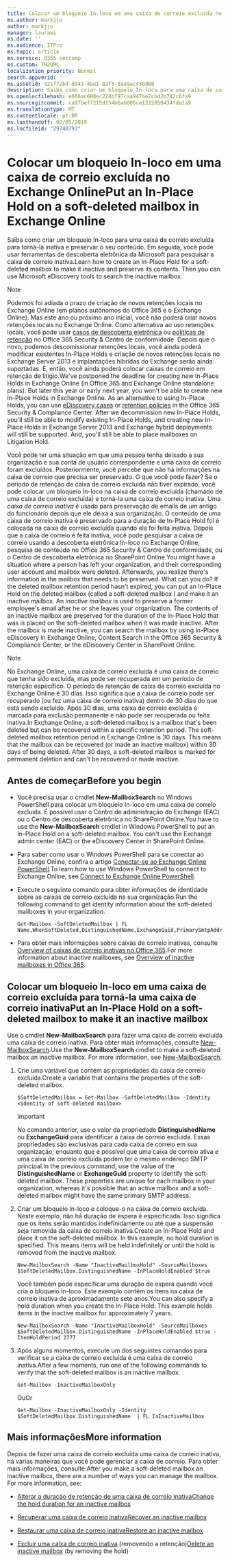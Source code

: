 ```yaml
---
title: Colocar um bloqueio In-loco em uma caixa de correio excluída no Exchange Online
ms.author: markjjo
author: markjjo
manager: laurawi
ms.date: ''
ms.audience: ITPro
ms.topic: article
ms.service: O365-seccomp
ms.custom: TN2DMC
localization_priority: Normal
search.appverid: ''
ms.assetid: 421f72bd-dd43-4be1-82f5-0ae9ac43bd00
description: Saiba como criar um bloqueio In-loco para uma caixa de correio excluída para torná-la inativa e preservar o seu conteúdo. Em seguida, você pode usar ferramentas de descoberta eletrônica da Microsoft para pesquisar a caixa de correio inativa.
ms.openlocfilehash: e666ac608ec224bf97caa947be2cb42b742c6fa9
ms.sourcegitcommit: ca97beff215d154b6ab006ce1222056434fde1a9
ms.translationtype: MT
ms.contentlocale: pt-BR
ms.lasthandoff: 02/05/2019
ms.locfileid: "29740793"
---
```

# <a name="put-an-in-place-hold-on-a-soft-deleted-mailbox-in-exchange-online"></a><span data-ttu-id="2bde8-104">Colocar um bloqueio In-loco em uma caixa de correio excluída no Exchange Online</span><span class="sxs-lookup"><span data-stu-id="2bde8-104">Put an In-Place Hold on a soft-deleted mailbox in Exchange Online</span></span>

<span data-ttu-id="2bde8-p102">Saiba como criar um bloqueio In-loco para uma caixa de correio excluída para torná-la inativa e preservar o seu conteúdo. Em seguida, você pode usar ferramentas de descoberta eletrônica da Microsoft para pesquisar a caixa de correio inativa.</span><span class="sxs-lookup"><span data-stu-id="2bde8-p102">Learn how to create an In-Place Hold for a soft-deleted mailbox to make it inactive and preserve its contents. Then you can use Microsoft eDiscovery tools to search the inactive mailbox.</span></span>
  
> [!NOTE]
> <span data-ttu-id="2bde8-p103">Podemos foi adiada o prazo de criação de novos retenções locais no Exchange Online (em planos autônomos do Office 365 e o Exchange Online). Mas este ano ou próximo ano inicial, você não poderá criar novos retenções locais no Exchange Online. Como alternativa ao uso retenções locais, você pode usar [casos de descoberta eletrônica](https://go.microsoft.com/fwlink/?linkid=780738) ou [políticas de retenção](https://go.microsoft.com/fwlink/?linkid=827811) no Office 365 Security &amp; Centro de conformidade. Depois que o novo, podemos descomissionar retenções locais, você ainda poderá modificar existentes In-Place Holds e criação de novos retenções locais no Exchange Server 2013 e implantações híbridas do Exchange serão ainda suportadas. E, então, você ainda poderá colocar caixas de correio em retenção de litígio.</span><span class="sxs-lookup"><span data-stu-id="2bde8-p103">We've postponed the deadline for creating new In-Place Holds in Exchange Online (in Office 365 and Exchange Online standalone plans). But later this year or early next year, you won't be able to create new In-Place Holds in Exchange Online. As an alternative to using In-Place Holds, you can use [eDiscovery cases](https://go.microsoft.com/fwlink/?linkid=780738) or [retention policies](https://go.microsoft.com/fwlink/?linkid=827811) in the Office 365 Security &amp; Compliance Center. After we decommission new In-Place Holds, you'll still be able to modify existing In-Place Holds, and creating new In-Place Holds in Exchange Server 2013 and Exchange hybrid deployments will still be supported. And, you'll still be able to place mailboxes on Litigation Hold.</span></span> 
  
<span data-ttu-id="2bde8-p104">Você pode ter uma situação em que uma pessoa tenha deixado a sua organização e sua conta de usuário correspondente e uma caixa de correio foram excluídos. Posteriormente, você percebe que não há informações na caixa de correio que precisa ser preservado. O que você pode fazer? Se o período de retenção de caixa de correio excluída não tiver expirado, você pode colocar um bloqueio In-loco na caixa de correio excluída (chamado de uma caixa de correio excluída) e torná-la uma caixa de correio inativa. Uma *caixa de correio inativa* é usado para preservação de emails de um antigo do funcionário depois que ele deixa a sua organização. O conteúdo de uma caixa de correio inativa é preservado para a duração de In-Place Hold foi é colocada na caixa de correio excluída quando ela foi feita inativa. Depois que a caixa de correio é feita inativa, você pode pesquisar a caixa de correio usando a descoberta eletrônica In-loco no Exchange Online, pesquisa de conteúdo no Office 365 Security &amp; Centro de conformidade, ou o Centro de descoberta eletrônica no SharePoint Online.</span><span class="sxs-lookup"><span data-stu-id="2bde8-p104">You might have a situation where a person has left your organization, and their corresponding user account and mailbox were deleted. Afterwards, you realize there's information in the mailbox that needs to be preserved. What can you do? If the deleted mailbox retention period hasn't expired, you can put an In-Place Hold on the deleted mailbox (called a  soft-deleted mailbox ) and make it an inactive mailbox. An  *inactive mailbox*  is used to preserve a former employee's email after he or she leaves your organization. The contents of an inactive mailbox are preserved for the duration of the In-Place Hold that was is placed on the soft-deleted mailbox when it was made inactive. After the mailbox is made inactive, you can search the mailbox by using In-Place eDiscovery in Exchange Online, Content Search in the Office 365 Security &amp; Compliance Center, or the eDiscovery Center in SharePoint Online.</span></span> 
  
> [!NOTE]
> <span data-ttu-id="2bde8-p105">No Exchange Online, uma caixa de correio excluída é uma caixa de correio que tenha sido excluída, mas pode ser recuperada em um período de retenção específico. O período de retenção de caixa de correio excluída no Exchange Online é 30 dias. Isso significa que a caixa de correio pode ser recuperado (ou fez uma caixa de correio inativa) dentro de 30 dias do que está sendo excluído. Após 30 dias, uma caixa de correio excluída é marcada para exclusão permanente e não pode ser recuperada ou feita inativa.</span><span class="sxs-lookup"><span data-stu-id="2bde8-p105">In Exchange Online, a soft-deleted mailbox is a mailbox that's been deleted but can be recovered within a specific retention period. The soft-deleted mailbox retention period in Exchange Online is 30 days. This means that the mailbox can be recovered (or made an inactive mailbox) within 30 days of being deleted. After 30 days, a soft-deleted mailbox is marked for permanent deletion and can't be recovered or made inactive.</span></span> 
  
## <a name="before-you-begin"></a><span data-ttu-id="2bde8-123">Antes de começar</span><span class="sxs-lookup"><span data-stu-id="2bde8-123">Before you begin</span></span>

- <span data-ttu-id="2bde8-p106">Você precisa usar o cmdlet **New-MailboxSearch** no Windows PowerShell para colocar um bloqueio In-loco em uma caixa de correio excluída. É possível usar o Centro de administração do Exchange (EAC) ou o Centro de descoberta eletrônica no SharePoint Online.</span><span class="sxs-lookup"><span data-stu-id="2bde8-p106">You have to use the **New-MailboxSearch** cmdlet in Windows PowerShell to put an In-Place Hold on a soft-deleted mailbox. You can't use the Exchange admin center (EAC) or the eDiscovery Center in SharePoint Online.</span></span> 
    
- <span data-ttu-id="2bde8-126">Para saber como usar o Windows PowerShell para se conectar ao Exchange Online, confira o artigo [Conectar-se ao Exchange Online PowerShell](https://go.microsoft.com/fwlink/p/?linkid=396554).</span><span class="sxs-lookup"><span data-stu-id="2bde8-126">To learn how to use Windows PowerShell to connect to Exchange Online, see [Connect to Exchange Online PowerShell](https://go.microsoft.com/fwlink/p/?linkid=396554).</span></span>
    
- <span data-ttu-id="2bde8-127">Execute o seguinte comando para obter informações de identidade sobre as caixas de correio excluída na sua organização.</span><span class="sxs-lookup"><span data-stu-id="2bde8-127">Run the following command to get identity information about the soft-deleted mailboxes in your organization.</span></span> 
    
  ```
  Get-Mailbox -SoftDeletedMailbox | FL Name,WhenSoftDeleted,DistinguishedName,ExchangeGuid,PrimarySmtpAddress
  ```

- <span data-ttu-id="2bde8-128">Para obter mais informações sobre caixas de correio inativas, consulte [Overview of caixas de correio inativas no Office 365](inactive-mailboxes-in-office-365.md).</span><span class="sxs-lookup"><span data-stu-id="2bde8-128">For more information about inactive mailboxes, see [Overview of inactive mailboxes in Office 365](inactive-mailboxes-in-office-365.md).</span></span>
    
## <a name="put-an-in-place-hold-on-a-soft-deleted-mailbox-to-make-it-an-inactive-mailbox"></a><span data-ttu-id="2bde8-129">Colocar um bloqueio In-loco em uma caixa de correio excluída para torná-la uma caixa de correio inativa</span><span class="sxs-lookup"><span data-stu-id="2bde8-129">Put an In-Place Hold on a soft-deleted mailbox to make it an inactive mailbox</span></span>

<span data-ttu-id="2bde8-p107">Use o cmdlet **New-MailboxSearch** para fazer uma caixa de correio excluída uma caixa de correio inativa. Para obter mais informações, consulte [New-MailboxSearch](http://technet.microsoft.com/library/74303b47-bb49-407c-a43b-590356eae35c.aspx).</span><span class="sxs-lookup"><span data-stu-id="2bde8-p107">Use the **New-MailboxSearch** cmdlet to make a soft-deleted mailbox an inactive mailbox. For more information, see [New-MailboxSearch](http://technet.microsoft.com/library/74303b47-bb49-407c-a43b-590356eae35c.aspx).</span></span>
  
1. <span data-ttu-id="2bde8-132">Crie uma variável que contém as propriedades da caixa de correio excluída.</span><span class="sxs-lookup"><span data-stu-id="2bde8-132">Create a variable that contains the properties of the soft-deleted mailbox.</span></span> 
    
   ```
   $SoftDeletedMailbox = Get-Mailbox -SoftDeletedMailbox -Identity <identity of soft-deleted mailbox>
   ```

    > [!IMPORTANT]
    > <span data-ttu-id="2bde8-p108">No comando anterior, use o valor da propriedade **DistinguishedName** ou **ExchangeGuid** para identificar a caixa de correio excluída. Essas propriedades são exclusivas para cada caixa de correio em sua organização, enquanto que é possível que uma caixa de correio ativa e uma caixa de correio excluída podem ter o mesmo endereço SMTP principal.</span><span class="sxs-lookup"><span data-stu-id="2bde8-p108">In the previous command, use the value of the **DistinguishedName** or **ExchangeGuid** property to identify the soft-deleted mailbox. These properties are unique for each mailbox in your organization, whereas it's possible that an active mailbox and a soft-deleted mailbox might have the same primary SMTP address.</span></span> 
  
2. <span data-ttu-id="2bde8-p109">Criar um bloqueio In-loco e coloque-o na caixa de correio excluída. Neste exemplo, não há duração de espera é especificada. Isso significa que os itens serão mantidos indefinidamente ou até que a suspensão seja removida da caixa de correio inativa.</span><span class="sxs-lookup"><span data-stu-id="2bde8-p109">Create an In-Place Hold and place it on the soft-deleted mailbox. In this example, no hold duration is specified. This means items will be held indefinitely or until the hold is removed from the inactive mailbox.</span></span>
    
   ```
   New-MailboxSearch -Name "InactiveMailboxHold" -SourceMailboxes $SoftDeletedMailbox.DistinguishedName -InPlaceHoldEnabled $true
    ```
   <span data-ttu-id="2bde8-p110">Você também pode especificar uma duração de espera quando você cria o bloqueio In-loco. Este exemplo contém os itens na caixa de correio inativa de aproximadamente sete anos.</span><span class="sxs-lookup"><span data-stu-id="2bde8-p110">You can also specify a hold duration when you create the In-Place Hold. This example holds items in the inactive mailbox for approximately 7 years.</span></span>
    
   ```
   New-MailboxSearch -Name "InactiveMailboxHold" -SourceMailboxes $SoftDeletedMailbox.DistinguishedName -InPlaceHoldEnabled $true -ItemHoldPeriod 2777
   ```

3. <span data-ttu-id="2bde8-140">Após alguns momentos, execute um dos seguintes comandos para verificar se a caixa de correio excluída é uma caixa de correio inativa.</span><span class="sxs-lookup"><span data-stu-id="2bde8-140">After a few moments, run one of the following commands to verify that the soft-deleted mailbox is an inactive mailbox.</span></span>
    
   ```
   Get-Mailbox -InactiveMailboxOnly
   ```

    <span data-ttu-id="2bde8-141">Ou</span><span class="sxs-lookup"><span data-stu-id="2bde8-141">Or</span></span>
    
   ```
   Get-Mailbox -InactiveMailboxOnly -Identity $SoftDeletedMailbox.DistinguishedName  | FL IsInactiveMailbox
   ```

## <a name="more-information"></a><span data-ttu-id="2bde8-142">Mais informações</span><span class="sxs-lookup"><span data-stu-id="2bde8-142">More information</span></span>

<span data-ttu-id="2bde8-p111">Depois de fazer uma caixa de correio excluída uma caixa de correio inativa, há várias maneiras que você pode gerenciar a caixa de correio. Para obter mais informações, consulte:</span><span class="sxs-lookup"><span data-stu-id="2bde8-p111">After you make a soft-deleted mailbox an inactive mailbox, there are a number of ways you can manage the mailbox. For more information, see:</span></span>
  
- [<span data-ttu-id="2bde8-145">Alterar a duração de retenção de uma caixa de correio inativa</span><span class="sxs-lookup"><span data-stu-id="2bde8-145">Change the hold duration for an inactive mailbox</span></span>](change-the-hold-duration-for-an-inactive-mailbox.md)
    
- [<span data-ttu-id="2bde8-146">Recuperar uma caixa de correio inativa</span><span class="sxs-lookup"><span data-stu-id="2bde8-146">Recover an inactive mailbox</span></span>](recover-an-inactive-mailbox.md)
    
- [<span data-ttu-id="2bde8-147">Restaurar uma caixa de correio inativa</span><span class="sxs-lookup"><span data-stu-id="2bde8-147">Restore an inactive mailbox</span></span>](restore-an-inactive-mailbox.md)
    
- <span data-ttu-id="2bde8-148">[Excluir uma caixa de correio inativa](delete-an-inactive-mailbox.md) (removendo a retenção)</span><span class="sxs-lookup"><span data-stu-id="2bde8-148">[Delete an inactive mailbox](delete-an-inactive-mailbox.md) (by removing the hold)</span></span>
